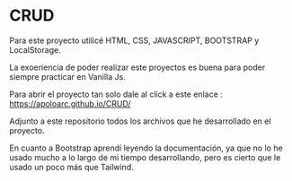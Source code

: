 # CRUD

Para este proyecto utilicé HTML, CSS, JAVASCRIPT, BOOTSTRAP y LocalStorage.

La exoeriencia de poder realizar este proyectos es buena para poder siempre practicar en Vanilla Js.

Para abrir el proyecto tan solo dale al click a este enlace : https://apoloarc.github.io/CRUD/

Adjunto a este repositorio todos los archivos que he desarrollado en el proyecto.

En cuanto a Bootstrap aprendí leyendo la documentación, ya que no lo he usado mucho a lo largo de mi tiempo desarrollando, pero es cierto que le usado un poco más que Tailwind.
